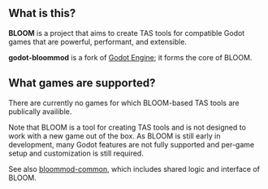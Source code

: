 ## What is this?

**BLOOM** is a project that aims to create TAS tools for compatible Godot games that are powerful, performant, and extensible.

**godot-bloommod** is a fork of [Godot Engine](https://github.com/godotengine/godot); it forms the core of BLOOM.

## What games are supported?

There are currently no games for which BLOOM-based TAS tools are publically availible.

Note that BLOOM is a tool for creating TAS tools and is not designed to work with a new game out of the box. As BLOOM is still early in development, many Godot features are not fully supported and per-game setup and customization is still required.

See also [bloommod-common](https://github.com/FallingPineapples/bloommod-common), which includes shared logic and interface of BLOOM.
